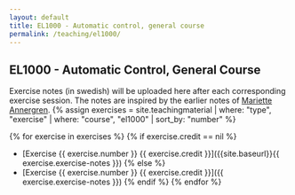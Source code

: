 ```yaml
---
layout: default
title: EL1000 - Automatic control, general course
permalink: /teaching/el1000/
---
```


## EL1000 - Automatic Control, General Course

Exercise notes (in swedish) will be uploaded here after each corresponding exercise session. The notes are inspired by the earlier notes of [Mariette Annergren](https://people.kth.se/~marann/el1000.html).
{% assign exercises = site.teachingmaterial | where: "type", "exercise" | where: "course", "el1000" | sort_by: "number" %}

{% for exercise in exercises %}
{% if exercise.credit == nil %}
* [Exercise {{ exercise.number }} {{ exercise.credit }}]({{site.baseurl}}{{ exercise.exercise-notes }})
{% else %}
* [Exercise {{ exercise.number }} {{ exercise.credit }}]({{ exercise.exercise-notes }})
{% endif %}
{% endfor %}
